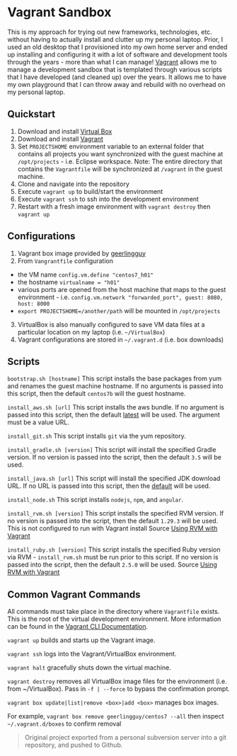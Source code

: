 # Vagrant Sandbox

This is my approach for trying out new frameworks, technologies, etc. without having to actually install and clutter up my personal laptop. Prior, I used an old desktop that I provisioned into my own home server and ended up installing and configuring it with a lot of software and development tools through the years - more than what I can manage! [Vagrant](https://www.vagrantup.com/) allows me to manage a development sandbox that is templated through various scripts that I have developed (and cleaned up) over the years. It allows me to have my own playground that I can throw away and rebuild with no overhead on my personal laptop.

## Quickstart

1. Download and install [Virtual Box](https://www.virtualbox.org/wiki/VirtualBox)
2. Download and install [Vagrant](https://www.vagrantup.com/)
3. Set `PROJECTSHOME` environment variable to an external folder that contains all projects you want synchronized with the guest machine at `/opt/projects` - i.e. Eclipse workspace. Note: The entire directory that contains the `Vagrantfile` will be synchronized at `/vagrant` in the guest machine.
4. Clone and navigate into the repository
5. Execute `vagrant up` to build/start the environment
6. Execute `vagrant ssh` to ssh into the development environment
7. Restart with a fresh image environment with `vagrant destroy` then `vagrant up`

## Configurations

1. Vagrant box image provided by [geerlingguy](https://atlas.hashicorp.com/geerlingguy/boxes/centos7)
2. From `Vangrantfile` configuration
  * the VM name `config.vm.define "centos7_h01"`
  * the hostname `virtualname = "h01"`
  * various ports are opened from the host machine that maps to the guest environment - i.e. `config.vm.network "forwarded_port", guest: 8080, host: 8000`
  * `export PROJECTSHOME=/another/path` will be mounted in `/opt/projects`
3. VirtualBox is also manually configured to save VM data files at a particular location on my laptop (i.e. `~/VirtualBox`)
4. Vagrant configurations are stored in `~/.vagrant.d` (i.e. box downloads)

## Scripts

`bootstrap.sh [hostname]`
  This script installs the base packages from yum and renames the guest machine hostname. If no arguments is passed into this script, then the default `centos7b` will the guest hostname.

`install_aws.sh [url]`
   This script installs the aws bundle. If no argument is passed into this script, then the default [latest](https://s3.amazonaws.com/aws-cli/awscli-bundle.zip) will be used. The argument must be a value URL.

`install_git.sh`
  This script installs `git` via the yum repository.

`install_gradle.sh [version]`
  This script will install the specified Gradle version. If no version is passed into the script, then the default `3.5` will be used.

 `install_java.sh [url]`
   This script will install the specified JDK download URL. If no URL is passed into this script, then the [default](http://download.oracle.com/otn-pub/java/jdk/8u171-b11/512cd62ec5174c3487ac17c61aaa89e8/jdk-8u171-linux-x64.tar.gz) will be used.

`install_node.sh`
   This script installs `nodejs`, `npm`, and `angular`.

`install_rvm.sh [version]`
  This script installs the specified RVM version. If no version is passed into the script, then the default `1.29.3` will be used. This is not configured to run with Vagrant install Source [Using RVM with Vagrant](https://rvm.io/integration/vagrant)

`install_ruby.sh [version]`
  This script installs the specified Ruby version via RVM - `install_rvm.sh` must be run prior to this script. If no version is passed into the script, then the default `2.5.0` will be used. Source [Using RVM with Vagrant](https://rvm.io/integration/vagrant)

## Common Vagrant Commands

All commands must take place in the directory where `Vagrantfile` exists. This is the root of the virtual development environment. More information can be found in the [Vagrant CLI Documentation](https://www.vagrantup.com/docs/cli/).

`vagrant up` builds and starts up the Vagrant image.

`vagrant ssh` logs into the Vagrant/VirtualBox environment.

`vagrant halt` gracefully shuts down the virtual machine.

`vagrant destroy` removes all VirtualBox image files for the environment (i.e. from ~/VirtualBox). Pass in `-f | --force` to bypass the confirmation prompt.

`vagrant box update|list|remove <box>|add <box>` manages box images.

For example, `vagrant box remove geerlingguy/centos7 --all` then inspect `~/.vagrant.d/boxes` to confirm removal

> Original project exported from a personal subversion server into a git repository, and pushed to Github.

